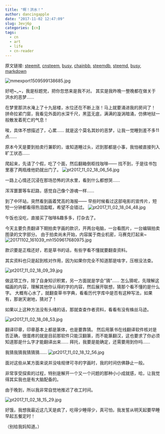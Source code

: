 ```yaml
---
title: "啊！洪水！"
author: dancingapple
date: "2017-11-02 12:47:09"
slug: 3evj6p
categories: [cn]
tags: 
  - cn
  - art
  - life
  - cn-reader
---
```


原文链接: [steemit](https://steemit.com), [cnsteem](https://cnsteem.com), [busy](https://busy.org), [chainbb](https://chainbb.com), [steemdb](https://steemdb.com), [steemd](https://steemd.com), [busy](https://busy.org), [markdown](https://raw.githubusercontent.com/pzhaonet/steem_dancingapple/master/content/post/3evj6p.md)

![mmexport1509599138685.jpg](https://steemitimages.com/DQmYFWPWvdn1igf8iZUbB58wJiV6Lq5GrWbdu3x8c3S3E8D/mmexport1509599138685.jpg)

好吧~_~，我是标题党，把你忽悠来是我不对。
其实是我昨晚一整晚都在做关于洪水的恶梦……

在梦里那洪水淹上了十九层楼，水位还在不断上涨！马上就要涌进我的房间了！
拼命拉紧门窗，我看见外面的水深千尺，黑蓝无底，满满的漩涡暗涌，仿佛地狱一般散发着死亡的气息！

唉，具体不想描述了，心累……
就是这个莫名其妙的恶梦，让我一觉睡到差不多11点……

原本今天是要到拍卖行兼职的，谁知道睡过头，迟到那都是小事，我怕被直接列入旷工状态……

爬起来，先请了个假，吃了个面，然后翻箱倒柜找咖啡——
找不到，于是往书包里塞了两瓶维他奶就出门了。
![pt2017_11_02_18_06_56.jpg](https://steemitimages.com/DQmZToCzgRFA5WLEan6NZrDBjEhc31ozRxihm6NR5pjyAD1/pt2017_11_02_18_06_56.jpg)


一路上心情还沉浸在那场恐怖的洪水里，看到什么都想哭……

浑浑噩噩等车赶路，感觉自己像个游魂一样……

到了中环站，突然看到画着梵高的海报——
早些时候看过这部电影的宣传片，短短一分钟都看得热泪盈眶，希望不会错过。
![pt2017_11_02_18_04_48.jpg](https://steemitimages.com/DQmQRk2xEayYAh4ssa3yZfn1EcdtNmN9gxue2GLijU3ugEH/pt2017_11_02_18_04_48.jpg)

午饭也没吃，直接买了咖啡&趣多多，打杂去了。

今天主要负责翻译下期拍卖字画的款识，开两台电脑，一台看图片，一台编辑拍卖图录的文字部分。
由于拍卖尚未开始，内容属于商业机密，马赛克打起来~
![20171102_161039_mh1509617680975.jpg](https://steemitimages.com/DQmRkxaByEk2hzCn4NHyo6b95VKhizz3Kbfd1mJEtCp3H2p/20171102_161039_mh1509617680975.jpg)

款识要是正楷还好，若是草书的话，有些字看不懂就要翻查资料。

其实资料也只是起到核对作用，因为如果你完全不知道那是啥字，压根没法查。

![pt2017_11_02_18_09_39.jpg](https://steemitimages.com/DQmTFSPhD6ayxxGXAk9z2jAtB7ounew2a7gZw46veMUVWDG/pt2017_11_02_18_09_39.jpg)

做这项工作，除了自身知识积累，另一方面就是学会"猜"……
怎么猜呢，先理解这幅画的内容，理解其他你认得的字的内容，然后展开联想，猜那个看不懂的是什么字。
大概有心水了，就翻查草书字典，看看历代字库中是否有这种写法，如果有，那谢天谢地，猜对了！

如果以上这种方法没有头绪的话，那就查查作者资料，看看有没有蛛丝马迹。

![pt2017_11_02_18_08_53.jpg](https://steemitimages.com/DQmYEt8aUGks6qpg5eX6JjHY5dFKijMkKPwTPgwekoooENb/pt2017_11_02_18_08_53.jpg)

翻译印章，印章基本上都是篆体，也是要靠猜。
然后用篆书在线翻译软件核对是否正确，很蛋疼的就是目前那软件只能汉翻篆，而不能篆翻汉，这也要求了你必须知道那是什么字才能翻译出来……
拜托，我要是能确定，还需要用到你吗……

我猜我猜我猜猜猜……
![pt2017_11_02_18_12_56.jpg](https://steemitimages.com/DQmRL5CdU56ssvmYqehEHZSzjneviWyQyijFWbVg3qwYhAj/pt2017_11_02_18_12_56.jpg)


面对这些从某方面来说并没啥规律可寻的字画时，我的时间仿佛静止一般。

非常享受探索的过程，特别是解开一个又一个问题的那种小小成就感，哈，让我觉得其实我也是有大脑配备的。

由于晚到，所以我非常自觉地推迟了收工时间。

![pt2017_11_02_18_15_29.jpg](https://steemitimages.com/DQmbfg3HqCKsXHBQBipTdVtGpwY8q6HLf1PiJmEVYjmmUjP/pt2017_11_02_18_15_29.jpg)

好饿，我想我最近这几天是疯了，吃得少睡得少，真可怕，我发誓从明天起要早睡早起五餐定时！

（别给我妈知道。）
